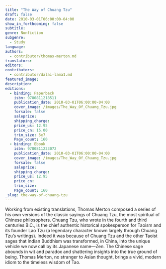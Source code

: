 ```yaml
---
title: "The Way of Chuang Tzu"
draft: false
date: 2010-03-01T06:00:00-04:00
show_in_forthcoming: false
subtitle:
genre: Nonfiction
subgenre:
  - Study
language:
authors:
  - contributor/thomas-merton.md
translators:
editors:
contributors:
  - contributor/dalai-lama1.md
featured_image:
description:
editions:
  - binding: Paperback
    isbn: 9780811218511
    publication_date: 2010-03-01T06:00:00-04:00
    cover_image: /images/The_Way_Of_Chuang_Tzu.jpg
    forsale: false
    saleprice:
    shipping_charge:
    price_us: 12.95
    price_cn: 15.00
    trim_size: 5x7
    Page_count: 160
  - binding: Ebook
    isbn: 9780811223072
    publication_date: 2010-03-01T06:00:00-04:00
    cover_image: /images/The_Way_Of_Chuang_Tzu.jpg
    forsale: false
    saleprice:
    shipping_charge:
    price_us: 12.95
    price_cn:
    trim_size:
    Page_count: 160
_slug: the-way-of-chuang-tzu
---
```


Working from existing translations, Thomas Merton composed a series of his own versions of the classic sayings of Chuang Tzu, the most spiritual of Chinese philosophers. Chuang Tzu, who wrote in the fourth and third centuries B.C., is the chief authentic historical spokesperson for Taoism and its founder Lao Tzu (a legendary character known largely through Chuang Tzu’s writings). Indeed it was because of Chuang Tzu and the other Taoist sages that Indian Buddhism was transformed, in China, into the unique vehicle we now call by its Japanese name—Zen. The Chinese sage abounds in wit and paradox and shattering insights into the true ground of being. Thomas Merton, no stranger to Asian thought, brings a vivid, modern idiom to the timeless wisdom of Tao.

